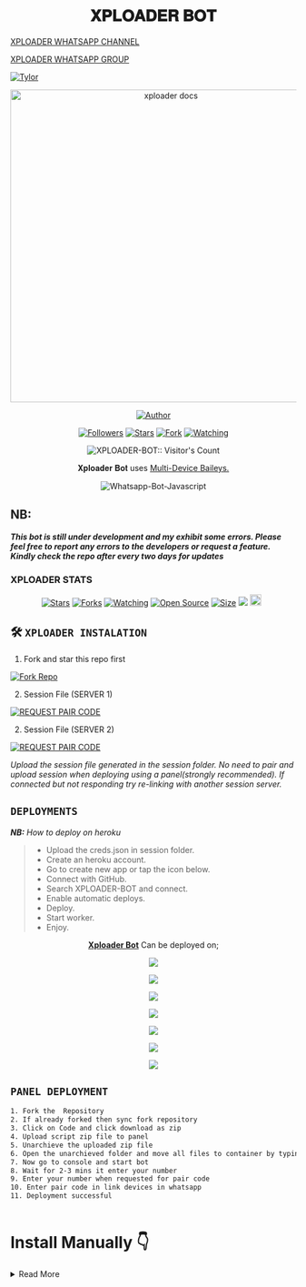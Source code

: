 <h1 align="center"> 𝐗𝐏𝐋𝐎𝐀𝐃𝐄𝐑 𝐁𝐎𝐓 </h1> 

 [XPLOADER WHATSAPP CHANNEL ](https://whatsapp.com/channel/0029VamSWUx77qVNJDy1Jf11) 


  [XPLOADER WHATSAPP GROUP ](https://chat.whatsapp.com/B6Hk3829WHYChdpqnuz7bL)
 

[![Tylor](https://readme-typing-svg.demolab.com?font=Rosemary&size=30&pause=998&color=d1fa02&background=8B0000&vCenter=true&random=false&width=465&lines=Hey+buddy%F0%9F%91%8B!;This+Is+Xploader+Bot;Fork+the+repo+and+don't+forget+to+star+it;Success+in+deploying+Xploader+Bot;Enjoy😊)](https://github.com/Dark-Xploit)



<p align="center">
  <a href="https://github.com/Dark-Xploit/XPLOADER-BOT">
    <img alt="xploader docs" height="550" src="https://itzpire.com/file/270de20ea91c.jpeg">
  </a>
</p>
    
   
   
</a>
</p>
<p align="center">
<a href="https://github.com/Dark-Xploit"><img title="Author" src="https://img.shields.io/badge/XPLOADER-BOT-black?style=for-the-badge&logo=telegram"></a>
<p/>
<p align="center">
<a href="https://github.com/Dark-Xploit?tab=followers"><img title="Followers" src="https://img.shields.io/github/followers/Dark-Xploit?label=Followers&style=social"></a>
<a href="https://github.com/Dark-Xploit/XPLOADER-BOT/stargazers/"><img title="Stars" src="https://img.shields.io/github/stars/Dark-Xploit/XPLOADER-BOT?&style=social"></a>
<a href="https://github.com/Dark-Xploit/XPLOADER-BOT/network/members"><img title="Fork" src="https://img.shields.io/github/forks/Dark-Xploit/XPLOADER-BOT?style=social"></a>
<a href="https://github.com/Dark-Xploit/XPLOADER-BOT/watchers"><img title="Watching" src="https://img.shields.io/github/watchers/Dark-Xploit/XPLOADER-BOT?label=Watching&style=social"></a>
</p>
<p align="center"><img src="https://profile-counter.glitch.me/{Dark-Xploit}/count.svg" alt="XPLOADER-BOT:: Visitor's Count" /></p>





<p align="center"> 𝐗𝐩𝐥𝐨𝐚𝐝𝐞𝐫 𝐁𝐨𝐭 uses
  <a href="https://github.com/adiwajshing/Baileys">Multi-Device Baileys.</a>
</p>
<p align="center">
  <img title="Whatsapp-Bot-Javascript" src="https://img.shields.io/badge/Javascript-363303?style=for-the-badge&logo=javascript&logoColor=c6c631"></img>
</p>


## NB:
***This bot is still under development and my exhibit some errors. Please feel free to report any errors to the developers or request a feature. Kindly check the repo after every two days for updates***



<h3>XPLOADER STATS</h3>

<p align="center">
<a href="https://github.com/Dark-Xploit/XPLOADER-BOT/stargazers/"><img title="Stars" src="https://img.shields.io/github/stars/Dark-Xploit/XPLOADER-BOT?color=blue&style=flat-square"></a>
<a href="https://github.com/Dark-Xploit/XPLOADER-BOT/network/members"><img title="Forks" src="https://img.shields.io/github/forks/Dark-Xploit/XPLOADER-BOT?color=red&style=flat-square"></a>
<a href="https://github.com/Dark-Xploit/XPLOADER-BOT/watchers"><img title="Watching" src="https://img.shields.io/github/watchers/Dark-Xploit/XPLOADER-BOT?label=Watchers&color=blue&style=flat-square"></a>
<a href="https://github.com/Dark-Xploit/XPLOADER-BOT"><img title="Open Source" src="https://img.shields.io/badge/Author-Tylor-red?v=103"></a>
<a href="https://github.com/Dark-Xploit/XPLOADER-BOT/"><img title="Size" src="https://img.shields.io/github/repo-size/Dark-Xploit/XPLOADER-BOT?style=flat-square&color=green"></a>
<a href="https://hits.seeyoufarm.com"><img src="https://hits.seeyoufarm.com/api/count/incr/badge.svg?url=https%3A%2F%2Fgithub.com%2FDark-Xploit%2FXPLOADER-BOT&count_bg=%2379C83D&title_bg=%23555555&icon=probot.svg&icon_color=%2300FF6D&title=hits&edge_flat=false"/></a>
<a href="https://github.com/Dark-Xploit/XPLOADER-BOT/graphs/commit-activity"><img height="20" src="https://img.shields.io/badge/Maintained%3F-yes-green.svg"></a>&nbsp;&nbsp;
</p>
<p align='center'>
</p>


  
## 🛠️ `XPLOADER INSTALATION`
1. Fork and star this repo first
    <br>
    <p align="center">
<a href='https://github.com/Dark-Xploit/XPLOADER-BOT/fork' target="_blank"><img alt='Fork Repo' src='https://img.shields.io/badge/Fork Repo-100000?style=for-the-badge&logo=scan&logoColor=white&labelColor=darkred&color=darkred'/></a>

2. Session File (SERVER 1)
    <br>
    <p align="center">
<a href='https://xploader-pair-code.onrender.com/pair' target="_blank"><img alt='REQUEST PAIR CODE' src='https://img.shields.io/badge/Pair_code-100000?style=for-the-badge&logo=scan&logoColor=white&labelColor=darkblue&color=darkblue'/></a>

2. Session File (SERVER 2)
    <br>
    <p align="center">
<a href='https://session.bk9.site/code2/' target="_blank"><img alt='REQUEST PAIR CODE' src='https://img.shields.io/badge/Pair_code-100000?style=for-the-badge&logo=scan&logoColor=white&labelColor=darkbrown&color=darkbrown'/></a>

*Upload the session file generated in the session folder. No need to pair and upload session when deploying using a panel(strongly recommended). If connected but not responding try re-linking with another session server.*

## `DEPLOYMENTS`
***NB:*** *How to deploy on heroku*
>* Upload the creds.json in session folder.
>* Create an heroku account.
>* Go to create new app or tap the icon below.
>* Connect with GitHub.
>* Search XPLOADER-BOT and connect.
>* Enable automatic deploys.
>* Deploy.
>* Start worker.
>* Enjoy.

<p align="center">
  <a href="https://github.com/Dark-Xploit/XPLOADER-BOT"><b>Xploader Bot</b></a> Can be deployed on;
</p>
<p align="center">
  <a href="https://dashboard.heroku.com/new?template=https%3A%2F%2Fgithub.com%2Dark-Xploit%2FXPLOADER-BOT"><img src="https://img.shields.io/badge/heroku-430098?style=for-the-badge&logo=heroku&logoColor=FFFFFF"></a>
<p align="center">
  <a href="https://dashboard.render.com/select-repo?type=web"><img src="https://img.shields.io/badge/render-333333?style=for-the-badge&logo=render&logoColor=FFFFFF"></a>
<p align="center">
  <a href="https://repl.it/github/Dark-Xploit/XPLOADER-BOT"><img src="https://img.shields.io/badge/replit-000000?style=for-the-badge&logo=replit&logoColor=FFA500"></a>
<p align="center">
  <a href="https://app.koyeb.com/auth/signup"><img src="https://img.shields.io/badge/koyeb-006400?style=for-the-badge&logo=koyeb&logoColor=FFFFFF"></a>
 <p align="center">
  <a href="https://railway.app/new"><img src="https://img.shields.io/badge/railway-4B0082?style=for-the-badge&logo=railway&logoColor=FFFFFF"></a>
  <p align="center">
  <a href="https://account.solarhosting.cc/register?ref=6JR38R0T"><img src="https://img.shields.io/badge/solar hosting-000000?style=for-the-badge&logo=solar hosting&logoColor=FFA500"></a>
 <p align="center">
  <a href="https://bot-hosting.net/?aff=1230335382248488971"><img src="https://img.shields.io/badge/bot hosting-000000?style=for-the-badge&logo=bot hosting &logoColor=FFA500"></a>



## `PANEL DEPLOYMENT`
```bash
1. Fork the  Repository
2. If already forked then sync fork repository
3. Click on Code and click download as zip
4. Upload script zip file to panel
5. Unarchieve the uploaded zip file
6. Open the unarchieved folder and move all files to container by typing(../)
7. Now go to console and start bot
8. Wait for 2-3 mins it enter your number
9. Enter your number when requested for pair code
10. Enter pair code in link devices in whatsapp
11. Deployment successful  
 
```


# Install Manually 👇

<details close>
<summary>Read More</summary>

<br>

## `Requirements`
* [Node.js](https://nodejs.org/en/)
* [Git](https://git-scm.com/downloads)
* [FFmpeg](https://github.com/BtbN/FFmpeg-Builds/releases/download/autobuild-2020-12-08-13-03/ffmpeg-n4.3.1-26-gca55240b8c-win64-gpl-4.3.zip)
* [Libwebp](https://developers.google.com/speed/webp/download)
* Any text editor
  
## `Clone Repo & Installation dependencies`
```bash
git clone https://github.com/<your gitHub Username>/XPLOADER-BOT.git
cd XPLOADER-BOT
npm start
```

## `For Ssh/Ubuntu/Linux`
```bash
sudo apt-get update
sudo apt-get upgrade -y
sudo apt-get install -y bash
sudo apt-get install -y libwebp
sudo apt-get install -y git
sudo apt-get install -y nodejs
sudo apt-get install -y ffmpeg
sudo apt-get install -y wget
sudo apt-get install -y imagemagick
git clone https://github.com/<your-gitHub-Username>/XPLOADER-BOT
cd XPLOADER-BOT
npm install
npm start
```

## `For Termux`
```bash
apt update -y && apt upgrade -y && pkg update -y && pkg upgrade -y && pkg install bash -y && pkg install libwebp -y && pkg install git -y && pkg install nodejs -y && pkg install ffmpeg -y && pkg install wget -y && pkg install imagemagick -y && pkg install yarn && termux-setup-storage
cd /sdcard
cd bot folder name
yarn install
npm start
```

## `For 24/7 Activation Pm2 (Termux)`
```bash
npm i -g pm2 && pm2 start index.js && pm2 save && pm2 logs
```

## `For 24/7 Activation Re-Execution Pm2 (Termux)`
```bash
npm i -g pm2 && pm2 start index.js -f && pm2 save && pm2 logs
```

</p>
<p align="center">Need help? please create an <a href="https://github.com/Dark-Xploit/XPLOADER-BOT/issues">issue</a></p>

- Star ⭐ this repo if you like Xploader Bot.
- If any problem, then [`Whatsapp Me Here`](https://wa.me/254796180105)


### Author
- [Tylor](https://github.com/Dark-Xploit) 

--


<h2 align="center">  𝗣𝗢𝗟𝗜𝗧𝗘 𝗡𝗢𝗧𝗜𝗖𝗘!
</h2>
   
## 
- *Xploader Bot is not made by `WhatsApp Inc.` Sometimes or misusing the bot might `ban` your `WhatsApp account!`*
- *In that case, we're not responsible for banning your account.*
- *Use Xploader bot at your own risk by keeping this warning in mind.*


##
### Credits to:
`Special thanks to`
- [Giddy Tennor](https://github.com/Tennormodzcoder) for the unending support.
  


 [ XPLOADER WHATSAPP CHANNEL ](https://whatsapp.com/channel/0029VaaxfYH2ER6oOMkqFS3W)
 
 
 [XPLOADER WHATSAPP GROUP ](https://chat.whatsapp.com/B6Hk3829WHYChdpqnuz7bL)

 
©𝐗𝐩𝐥𝐨𝐚𝐝𝐞𝐫𝐁𝐨𝐭


<p align="center">
  <a href="https://github.com/Dark-Xploit/XPLOADER-BOT">
    <img alt="Xploader docs" height="500" src="https://itzpire.com/file/270de20ea91c.jpeg">
  </a>
</p>
